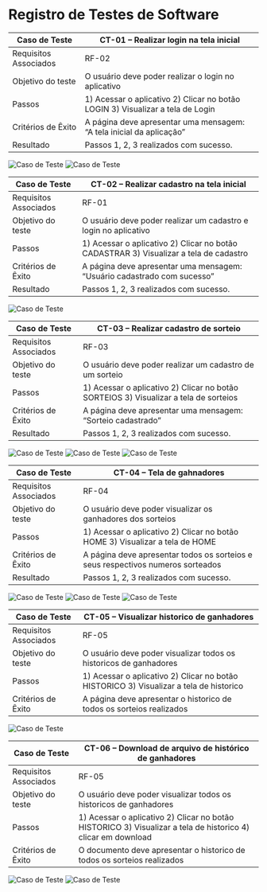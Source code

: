 # Registro de Testes de Software

|Caso de Teste            | CT-01 – Realizar login na tela inicial  |
|-------------------------|-----------------------------------------|
|Requisitos Associados    | RF-02                                   |
|Objetivo do teste        |O usuário deve poder realizar o login no aplicativo |
|Passos                   | 1) Acessar o aplicativo 2) Clicar no botão LOGIN 3) Visualizar a tela de Login |
|Critérios de Êxito       |A página deve apresentar uma mensagem: “A tela inicial da aplicação” |
|Resultado                | Passos 1, 2, 3  realizados com sucesso.  |
![Caso de Teste](img/registrodeteste/ct-01.JPG)
![Caso de Teste](img/registrodeteste/ct-01-1.JPG)


|Caso de Teste            | CT-02 – Realizar cadastro na tela inicial |
|-------------------------|-----------------------------------------|
|Requisitos Associados    | RF-01                                   |
|Objetivo do teste        |O usuário deve poder realizar um cadastro e login no aplicativo |
|Passos                   | 1) Acessar o aplicativo 2) Clicar no botão CADASTRAR 3) Visualizar a tela de cadastro |
|Critérios de Êxito       |A página deve apresentar uma mensagem: “Usuário cadastrado com sucesso” |
|Resultado                | Passos 1, 2, 3  realizados com sucesso.  |
![Caso de Teste](img/registrodeteste/ct-02.JPG)


|Caso de Teste            | CT-03 – Realizar cadastro de sorteio |
|-------------------------|-----------------------------------------|
|Requisitos Associados    | RF-03                                   |
|Objetivo do teste        |O usuário deve poder realizar um cadastro de um sorteio |
|Passos                   | 1) Acessar o aplicativo 2) Clicar no botão SORTEIOS 3) Visualizar a tela de sorteios |
|Critérios de Êxito       |A página deve apresentar uma mensagem: “Sorteio cadastrado” |
|Resultado                | Passos 1, 2, 3  realizados com sucesso.  |
![Caso de Teste](img/registrodeteste/ct-03.JPG)
![Caso de Teste](img/registrodeteste/ct-03-1.JPG)
![Caso de Teste](img/registrodeteste/ct-03-2.JPG)

|Caso de Teste            | CT-04 – Tela de gahnadores |
|-------------------------|-----------------------------------------|
|Requisitos Associados    | RF-04                                   |
|Objetivo do teste        |O usuário deve poder visualizar os ganhadores dos sorteios |
|Passos                   | 1) Acessar o aplicativo 2) Clicar no botão HOME 3) Visualizar a tela de HOME |
|Critérios de Êxito       |A página deve apresentar todos os sorteios e seus respectivos numeros sorteados |
|Resultado                | Passos 1, 2, 3  realizados com sucesso.  |
![Caso de Teste](img/registrodeteste/ct-04.JPG)
![Caso de Teste](img/registrodeteste/ct-04-1.JPG)
![Caso de Teste](img/registrodeteste/ct-04-2.JPG)

|Caso de Teste            | CT-05 – Visualizar historico de ganhadores |
|-------------------------|-----------------------------------------|
|Requisitos Associados    | RF-05                                   |
|Objetivo do teste        |O usuário deve poder visualizar todos os historicos de ganhadores |
|Passos                   | 1) Acessar o aplicativo 2) Clicar no botão HISTORICO 3) Visualizar a tela de historico |
|Critérios de Êxito       |A página deve apresentar o historico de todos os sorteios realizados |
![Caso de Teste](img/registrodeteste/ct-05.JPG)

|Caso de Teste            | CT-06 – Download de arquivo de histórico de ganhadores |
|-------------------------|-----------------------------------------|
|Requisitos Associados    | RF-05                                   |
|Objetivo do teste        |O usuário deve poder visualizar todos os historicos de ganhadores |
|Passos                   | 1) Acessar o aplicativo 2) Clicar no botão HISTORICO 3) Visualizar a tela de historico 4) clicar em download|
|Critérios de Êxito       |O documento deve apresentar o historico de todos os sorteios realizados |
![Caso de Teste](img/registrodeteste/ct-06.JPG)
![Caso de Teste](img/registrodeteste/ct-06-1.JPG)
